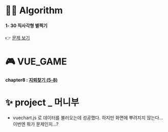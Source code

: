 # 👩‍💻 Algorithm
#### 1- 30 직사각형 별찍기
👉 [문제 보기](https://github.com/gay0ung/Algorithm/blob/master/PROGRAMMERS/LEVEL_01/30_%EC%A7%81%EC%82%AC%EA%B0%81%ED%98%95%20%EB%B3%84%EC%B0%8D%EA%B8%B0.md)

# 🎮 VUE_GAME 
#### chapter8 : [지뢰찾기 (5-8)](https://github.com/gay0ung/vue_study/tree/master/%EC%9B%B9%EA%B2%8C%EC%9E%84%20%EB%A7%8C%EB%93%A4%EA%B8%B0/8.%EC%A7%80%EB%A2%B0%EC%B0%BE%EA%B8%B0/minesweeper-game/src)


# ✨ project _ 머니부 
- vuechart.js 로 데이터를 불러오는데 성공했다. 하지만 화면에 뿌려지지 않는다... 이번엔 뭐가 문제인지...?


